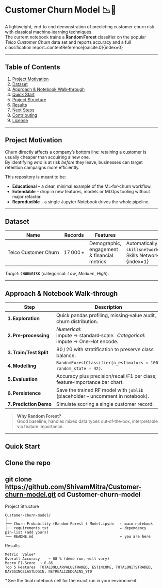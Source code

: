 # Customer Churn Model 📉🛫

A lightweight, end‑to‑end demonstration of predicting customer‑churn risk with classical machine‑learning techniques.  
The current notebook trains a **Random Forest** classifier on the popular *Telco Customer Churn* data set and reports accuracy and a full classification report.:contentReference[oaicite:0]{index=0}

---

## Table of Contents
1. [Project Motivation](#project-motivation)  
2. [Dataset](#dataset)  
3. [Approach & Notebook Walk‑through](#approach--notebook-walk%E2%80%91through)  
4. [Quick Start](#quick-start)  
5. [Project Structure](#project-structure)  
6. [Results](#results)  
7. [Next Steps](#next-steps)  
8. [Contributing](#contributing)  
9. [License](#license)  

---

## Project Motivation

Churn directly affects a company’s bottom line: retaining a customer is usually cheaper than acquiring a new one.  
By identifying *who* is at risk *before* they leave, businesses can target retention campaigns more efficiently.  

This repository is meant to be:
- **Educational** – a clear, minimal example of the ML‑for‑churn workflow.  
- **Extendable** – drop in new features, models or MLOps tooling without major refactor.  
- **Reproducible** – a single Jupyter Notebook drives the whole pipeline.

---

## Dataset

| Name | Records | Features | Source |
|------|---------|----------|--------|
| Telco Customer Churn | 17 000 + | Demographic, engagement & financial metrics | Automatically downloaded via the `skillsnetwork` helper (IBM Skills Network).:contentReference[oaicite:1]{index=1} |

*Target*: **`CHURNRISK`** (categorical: *Low*, *Medium*, *High*).

---

## Approach & Notebook Walk‑through

| Step | Description |
|------|-------------|
| **1. Exploration** | Quick pandas profiling, missing‑value audit, churn distribution. |
| **2. Pre‑processing** | *Numerical*: impute → standard‑scale.  *Categorical*: impute → One‑Hot encode. |
| **3. Train/Test Split** | 80 / 20 with stratification to preserve class balance. |
| **4. Modelling** | `RandomForestClassifier(n_estimators = 100, random_state = 42)`. |
| **5. Evaluation** | Accuracy plus precision/recall/F1 per class; feature‑importance bar chart. |
| **6. Persistence** | Save the trained RF model with `joblib` (placeholder – uncomment in notebook). |
| **7. Prediction Demo** | Simulate scoring a single customer record. |

> **Why Random Forest?**  
> Good baseline, handles mixed data types out‑of‑the‑box, interpretable via feature importance.

---

## Quick Start

 **Clone** the repo  
---
   git clone https://github.com/ShivamMitra/Customer-churn-model.git
   cd Customer-churn-model
---


Project Structure
```
Customer-churn-model/
│
├── Churn Probability (Random Forest ) Model.ipynb   ← main notebook
├── requirements.txt                                 ← dependency pin‑list (add yours)
└── README.md                                        ← you are here
```


Results
```
Metric	Value*
Overall Accuracy	~ 88 % (demo run, will vary)
Macro F1‑Score	~ 0.86
Top 5 Features	TOTALDOLLARVALUETRADED, ESTINCOME, TOTALUNITSTRADED, DAYSSINCELASTLOGIN, NETREALIZEDGAINS_YTD
```
* See the final notebook cell for the exact run in your environment.
   
